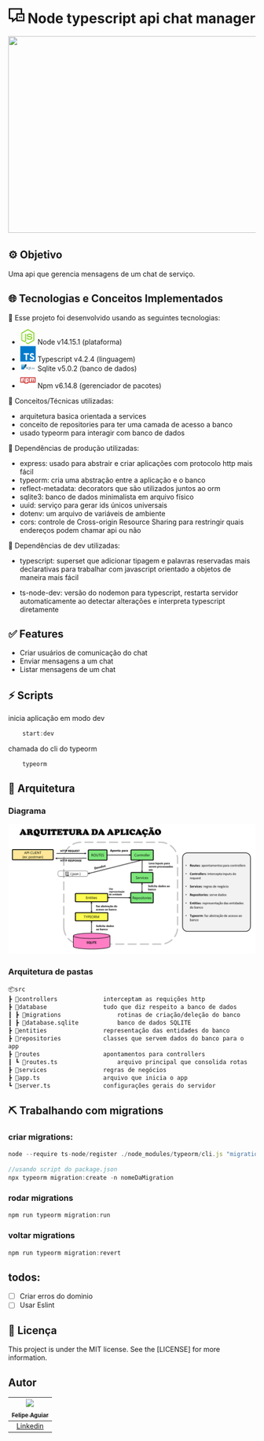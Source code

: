 <h1 align="center">
    <img src="docs/icons/chat32x.png">
   Node typescript api chat manager
</h1>

<p align="center">
  <img width="600" height="400" src="https://rockcontent.com/br/wp-content/uploads/sites/2/2020/02/boas-praticas-para-o-chat-comercial.png">
</p>

## ⚙️ Objetivo
Uma api que gerencia mensagens de um chat de serviço.

## 🌐 Tecnologias e Conceitos Implementados

🧩 Esse projeto foi desenvolvido usando as seguintes tecnologias:

- ![image](docs/icons/node32x.png) Node v14.15.1 (plataforma)
- ![image](docs/icons/typescript32x.png) Typescript v4.2.4 (linguagem)
- ![image](docs/icons/sqlite32x.png) Sqlite v5.0.2 (banco de dados)
- ![image](docs/icons/npm32x.png) Npm v6.14.8 (gerenciador de pacotes)

🧩 Conceitos/Técnicas utilizadas:

- arquitetura basica orientada a services
- conceito de repositories para ter uma camada de acesso a banco
- usado typeorm para interagir com banco de dados

🧩 Dependências de produção utilizadas:

- express: 
    usado para abstrair e criar aplicações com protocolo http mais fácil
- typeorm:
    cria uma abstração entre a aplicação e o banco
- reflect-metadata:
    decorators que são utilizados juntos ao orm
- sqlite3:
    banco de dados minimalista em arquivo físico
- uuid:
    serviço para gerar ids únicos universais
- dotenv:
    um arquivo de variáveis de ambiente
- cors:
    controle de Cross-origin Resource Sharing para restringir quais endereços podem chamar api ou não

🧩 Dependências de dev utilizadas:

- typescript:
    superset que adicionar tipagem e palavras reservadas mais declarativas para trabalhar com javascript orientado a objetos de maneira mais fácil

- ts-node-dev:
    versão do nodemon para typescript, restarta servidor automaticamente ao detectar alterações e interpreta typescript diretamente
  

## ✅ Features

* Criar usuários de comunicação do chat
* Enviar mensagens a um chat
* Listar mensagens de um chat

## ⚡ Scripts
inicia aplicação em modo dev
```js
    start:dev
```
chamada do cli do typeorm
```js
    typeorm
```

## 📂 Arquitetura

### Diagrama
![image](docs/images/diagram.png)

### Arquitetura de pastas
    📦src
    ┣ 📂controllers             interceptam as requições http
    ┣ 📂database                tudo que diz respeito a banco de dados
    ┃ ┣ 📂migrations                rotinas de criação/deleção do banco
    ┃ ┣ 📜database.sqlite           banco de dados SQLITE
    ┣ 📂entities                representação das entidades do banco
    ┣ 📂repositories            classes que servem dados do banco para o app
    ┣ 📂routes                  apontamentos para controllers
    ┃ ┗ 📜routes.ts                 arquivo principal que consolida rotas
    ┣ 📂services                regras de negócios
    ┣ 📜app.ts                  arquivo que inicia o app
    ┗ 📜server.ts               configurações gerais do servidor


## ⛏ Trabalhando com migrations

### criar migrations:

```js
node --require ts-node/register ./node_modules/typeorm/cli.js "migration:create" "-n" "nomeDaMigration"
```
```js
//usando script do package.json
npx typeorm migration:create -n nomeDaMigration
```

### rodar migrations
```js
npm run typeorm migration:run
```

### voltar migrations
```js
npm run typeorm migration:revert
```

## todos:
- [ ] Criar erros do dominio
- [ ] Usar Eslint

## 📝 Licença 
This project is under the MIT license. See the [LICENSE] for more information.

## Autor

| [<img src="https://avatars3.githubusercontent.com/u/37452836?s=96&v=4"><br><sub>Felipe Aguiar</sub>](https://github.com/felipeAguiarCode) |
| :---: |
|[Linkedin](www.linkedin.com/in/felipe-aguiar-047)|